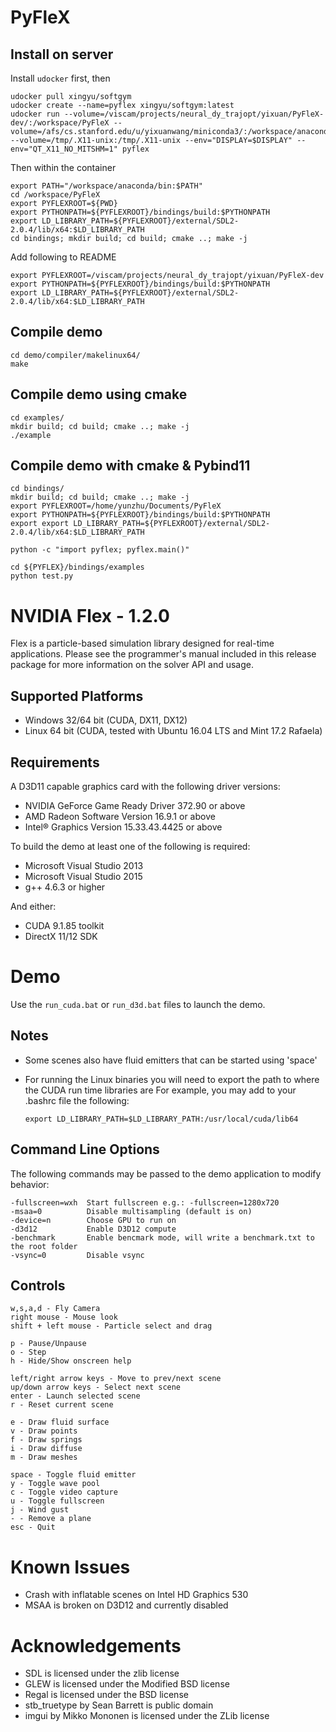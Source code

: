 PyFleX
======

Install on server
------------
Install `udocker` first, then

    udocker pull xingyu/softgym
    udocker create --name=pyflex xingyu/softgym:latest
    udocker run --volume=/viscam/projects/neural_dy_trajopt/yixuan/PyFleX-dev/:/workspace/PyFleX --volume=/afs/cs.stanford.edu/u/yixuanwang/miniconda3/:/workspace/anaconda --volume=/tmp/.X11-unix:/tmp/.X11-unix --env="DISPLAY=$DISPLAY" --env="QT_X11_NO_MITSHM=1" pyflex

Then within the container

    export PATH="/workspace/anaconda/bin:$PATH"
    cd /workspace/PyFleX
    export PYFLEXROOT=${PWD}
    export PYTHONPATH=${PYFLEXROOT}/bindings/build:$PYTHONPATH
    export LD_LIBRARY_PATH=${PYFLEXROOT}/external/SDL2-2.0.4/lib/x64:$LD_LIBRARY_PATH
    cd bindings; mkdir build; cd build; cmake ..; make -j

Add following to README

    export PYFLEXROOT=/viscam/projects/neural_dy_trajopt/yixuan/PyFleX-dev
    export PYTHONPATH=${PYFLEXROOT}/bindings/build:$PYTHONPATH
    export LD_LIBRARY_PATH=${PYFLEXROOT}/external/SDL2-2.0.4/lib/x64:$LD_LIBRARY_PATH

Compile demo
------------

    cd demo/compiler/makelinux64/
    make

Compile demo using cmake
------------------------

    cd examples/
    mkdir build; cd build; cmake ..; make -j
    ./example

Compile demo with cmake & Pybind11
----------------------------------

    cd bindings/
    mkdir build; cd build; cmake ..; make -j
    export PYFLEXROOT=/home/yunzhu/Documents/PyFleX
    export PYTHONPATH=${PYFLEXROOT}/bindings/build:$PYTHONPATH
    export export LD_LIBRARY_PATH=${PYFLEXROOT}/external/SDL2-2.0.4/lib/x64:$LD_LIBRARY_PATH

    python -c "import pyflex; pyflex.main()"

    cd ${PYFLEX}/bindings/examples
    python test.py

NVIDIA Flex - 1.2.0
===================

Flex is a particle-based simulation library designed for real-time applications.
Please see the programmer's manual included in this release package for more information on
the solver API and usage.

Supported Platforms
-------------------

* Windows 32/64 bit (CUDA, DX11, DX12)
* Linux 64 bit (CUDA, tested with Ubuntu 16.04 LTS and Mint 17.2 Rafaela)

Requirements
------------

A D3D11 capable graphics card with the following driver versions:

* NVIDIA GeForce Game Ready Driver 372.90 or above
* AMD Radeon Software Version 16.9.1 or above
* Intel® Graphics Version 15.33.43.4425 or above

To build the demo at least one of the following is required:

* Microsoft Visual Studio 2013
* Microsoft Visual Studio 2015
* g++ 4.6.3 or higher

And either: 

* CUDA 9.1.85 toolkit
* DirectX 11/12 SDK

Demo 
====

Use the `run_cuda.bat` or `run_d3d.bat` files to launch the demo.

Notes 
-----

* Some scenes also have fluid emitters that can be started using 'space'
* For running the Linux binaries you will need to export the path to where the CUDA run time libraries are
  For example, you may add to your .bashrc file the following:
       
      export LD_LIBRARY_PATH=$LD_LIBRARY_PATH:/usr/local/cuda/lib64


Command Line Options
--------------------

The following commands may be passed to the demo application to modify behavior:

    -fullscreen=wxh  Start fullscreen e.g.: -fullscreen=1280x720
    -msaa=0          Disable multisampling (default is on)
    -device=n        Choose GPU to run on
    -d3d12           Enable D3D12 compute
    -benchmark       Enable bencmark mode, will write a benchmark.txt to the root folder
    -vsync=0         Disable vsync

Controls
--------

    w,s,a,d - Fly Camera
    right mouse - Mouse look
    shift + left mouse - Particle select and drag

    p - Pause/Unpause
    o - Step
    h - Hide/Show onscreen help
    
    left/right arrow keys - Move to prev/next scene
    up/down arrow keys - Select next scene
    enter - Launch selected scene
    r - Reset current scene
    
    e - Draw fluid surface
    v - Draw points
    f - Draw springs
    i - Draw diffuse
    m - Draw meshes
    
    space - Toggle fluid emitter
    y - Toggle wave pool
    c - Toggle video capture
    u - Toggle fullscreen
    j - Wind gust
    - - Remove a plane
    esc - Quit

Known Issues
============

* Crash with inflatable scenes on Intel HD Graphics 530
* MSAA is broken on D3D12 and currently disabled

Acknowledgements
================

* SDL is licensed under the zlib license
* GLEW is licensed under the Modified BSD license
* Regal is licensed under the BSD license
* stb_truetype by Sean Barrett is public domain
* imgui by Mikko Mononen is licensed under the ZLib license